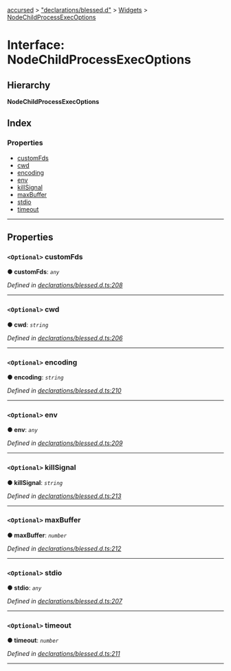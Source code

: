 [accursed](../README.md) > ["declarations/blessed.d"](../modules/_declarations_blessed_d_.md) > [Widgets](../modules/_declarations_blessed_d_.widgets.md) > [NodeChildProcessExecOptions](../interfaces/_declarations_blessed_d_.widgets.nodechildprocessexecoptions.md)

# Interface: NodeChildProcessExecOptions

## Hierarchy

**NodeChildProcessExecOptions**

## Index

### Properties

* [customFds](_declarations_blessed_d_.widgets.nodechildprocessexecoptions.md#customfds)
* [cwd](_declarations_blessed_d_.widgets.nodechildprocessexecoptions.md#cwd)
* [encoding](_declarations_blessed_d_.widgets.nodechildprocessexecoptions.md#encoding)
* [env](_declarations_blessed_d_.widgets.nodechildprocessexecoptions.md#env)
* [killSignal](_declarations_blessed_d_.widgets.nodechildprocessexecoptions.md#killsignal)
* [maxBuffer](_declarations_blessed_d_.widgets.nodechildprocessexecoptions.md#maxbuffer)
* [stdio](_declarations_blessed_d_.widgets.nodechildprocessexecoptions.md#stdio)
* [timeout](_declarations_blessed_d_.widgets.nodechildprocessexecoptions.md#timeout)

---

## Properties

<a id="customfds"></a>

### `<Optional>` customFds

**● customFds**: *`any`*

*Defined in [declarations/blessed.d.ts:208](https://github.com/cancerberoSgx/accursed/blob/978b980/src/declarations/blessed.d.ts#L208)*

___
<a id="cwd"></a>

### `<Optional>` cwd

**● cwd**: *`string`*

*Defined in [declarations/blessed.d.ts:206](https://github.com/cancerberoSgx/accursed/blob/978b980/src/declarations/blessed.d.ts#L206)*

___
<a id="encoding"></a>

### `<Optional>` encoding

**● encoding**: *`string`*

*Defined in [declarations/blessed.d.ts:210](https://github.com/cancerberoSgx/accursed/blob/978b980/src/declarations/blessed.d.ts#L210)*

___
<a id="env"></a>

### `<Optional>` env

**● env**: *`any`*

*Defined in [declarations/blessed.d.ts:209](https://github.com/cancerberoSgx/accursed/blob/978b980/src/declarations/blessed.d.ts#L209)*

___
<a id="killsignal"></a>

### `<Optional>` killSignal

**● killSignal**: *`string`*

*Defined in [declarations/blessed.d.ts:213](https://github.com/cancerberoSgx/accursed/blob/978b980/src/declarations/blessed.d.ts#L213)*

___
<a id="maxbuffer"></a>

### `<Optional>` maxBuffer

**● maxBuffer**: *`number`*

*Defined in [declarations/blessed.d.ts:212](https://github.com/cancerberoSgx/accursed/blob/978b980/src/declarations/blessed.d.ts#L212)*

___
<a id="stdio"></a>

### `<Optional>` stdio

**● stdio**: *`any`*

*Defined in [declarations/blessed.d.ts:207](https://github.com/cancerberoSgx/accursed/blob/978b980/src/declarations/blessed.d.ts#L207)*

___
<a id="timeout"></a>

### `<Optional>` timeout

**● timeout**: *`number`*

*Defined in [declarations/blessed.d.ts:211](https://github.com/cancerberoSgx/accursed/blob/978b980/src/declarations/blessed.d.ts#L211)*

___

